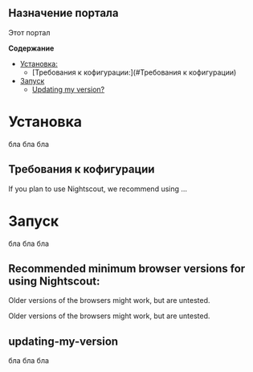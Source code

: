 ## Назначение портала

Этот портал 

**Содержание**

- [Установка:](#Установка)
  - [Требования к кофигурации:](#Требования к кофигурации)
- [Запуск](#Запуск)
  - [Updating my version?](#updating-my-version)


# Установка

бла бла бла

## Требования к кофигурации

If you plan to use Nightscout, we recommend using ...

# Запуск
бла бла бла

## Recommended minimum browser versions for using Nightscout:

Older versions of the browsers might work, but are untested.

Older versions of the browsers might work, but are untested.

## updating-my-version

бла бла бла
